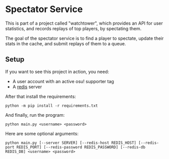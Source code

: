 
# Spectator Service

This is part of a project called "watchtower", which provides an API for user statistics, and records replays of top players, by spectating them.

The goal of the spectator service is to find a player to spectate, update their stats in the cache, and submit replays of them to a queue.

## Setup

If you want to see this project in action, you need:

- A user account with an active osu! supporter tag
- A [redis](https://redis.com/) server

After that install the requirements:

```shell
python -m pip install -r requirements.txt
```

And finally, run the program:

```shell
python main.py <username> <password>
```

Here are some optional arguments:

```shell
python main.py [--server SERVER] [--redis-host REDIS_HOST] [--redis-port REDIS_PORT] [--redis-password REDIS_PASSWORD] [--redis-db REDIS_DB] <username> <password>
```